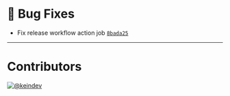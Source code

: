 # :bug: Bug Fixes

- Fix release workflow action job [`8bada25`](https://github.com/tagproject/ts-package-shared-config/commit/8bada254ec411dfc2f31bbb0dcc01d450822e7d8)

---

# Contributors

[![@keindev](https://avatars.githubusercontent.com/u/4527292?v=4&s=40)](https://github.com/keindev)
